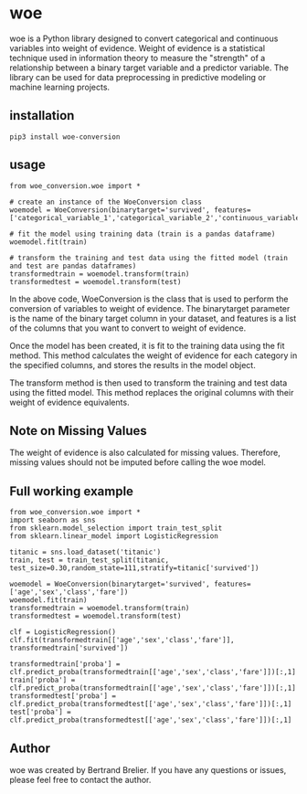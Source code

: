# woe
woe is a Python library designed to convert categorical and continuous variables into weight of evidence. Weight of evidence is a statistical technique used in information theory to measure the "strength" of a relationship between a binary target variable and a predictor variable. The library can be used for data preprocessing in predictive modeling or machine learning projects.

## installation
```
pip3 install woe-conversion
```

## usage
```
from woe_conversion.woe import *

# create an instance of the WoeConversion class
woemodel = WoeConversion(binarytarget='survived', features=['categorical_variable_1','categorical_variable_2','continuous_variable_3'])

# fit the model using training data (train is a pandas dataframe)
woemodel.fit(train)

# transform the training and test data using the fitted model (train and test are pandas dataframes)
transformedtrain = woemodel.transform(train)
transformedtest = woemodel.transform(test)
```

In the above code, WoeConversion is the class that is used to perform the conversion of variables to weight of evidence. The binarytarget parameter is the name of the binary target column in your dataset, and features is a list of the columns that you want to convert to weight of evidence.

Once the model has been created, it is fit to the training data using the fit method. This method calculates the weight of evidence for each category in the specified columns, and stores the results in the model object.

The transform method is then used to transform the training and test data using the fitted model. This method replaces the original columns with their weight of evidence equivalents.

## Note on Missing Values
The weight of evidence is also calculated for missing values. Therefore, missing values should not be imputed before calling the woe model.

## Full working example
```
from woe_conversion.woe import *
import seaborn as sns
from sklearn.model_selection import train_test_split
from sklearn.linear_model import LogisticRegression

titanic = sns.load_dataset('titanic')
train, test = train_test_split(titanic, test_size=0.30,random_state=111,stratify=titanic['survived'])

woemodel = WoeConversion(binarytarget='survived', features=['age','sex','class','fare'])
woemodel.fit(train)
transformedtrain = woemodel.transform(train)
transformedtest = woemodel.transform(test)

clf = LogisticRegression()
clf.fit(transformedtrain[['age','sex','class','fare']], transformedtrain['survived'])

transformedtrain['proba'] = clf.predict_proba(transformedtrain[['age','sex','class','fare']])[:,1]
train['proba'] = clf.predict_proba(transformedtrain[['age','sex','class','fare']])[:,1]
transformedtest['proba'] = clf.predict_proba(transformedtest[['age','sex','class','fare']])[:,1]
test['proba'] = clf.predict_proba(transformedtest[['age','sex','class','fare']])[:,1]

```




## Author
woe was created by Bertrand Brelier. If you have any questions or issues, please feel free to contact the author.
